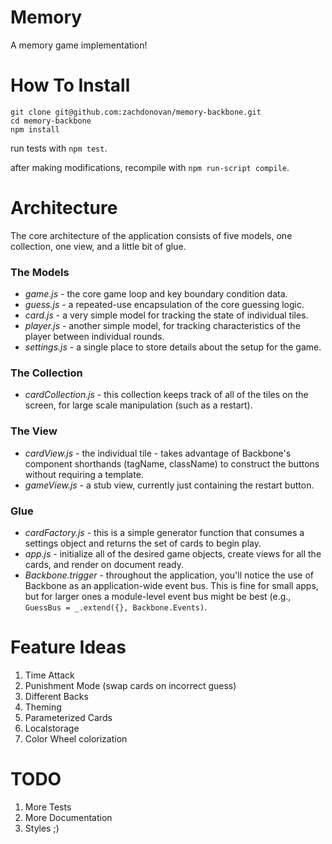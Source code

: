 # Memory
A memory game implementation!

# How To Install

```
git clone git@github.com:zachdonovan/memory-backbone.git
cd memory-backbone
npm install
```

run tests with `npm test`.

after making modifications, recompile with `npm run-script compile`.


# Architecture

The core architecture of the application consists of five models,
one collection, one view, and a little bit of glue.

### The Models
- *game.js* - the core game loop and key boundary condition data.
- *guess.js* - a repeated-use encapsulation of the core guessing logic.
- *card.js* - a very simple model for
tracking the state of individual tiles.
- *player.js* - another simple model, for tracking
characteristics of the player between individual rounds.
- *settings.js* - a single place to store details about the setup for the game.

### The Collection
- *cardCollection.js* - this collection keeps track of all of the tiles
on the screen, for large scale manipulation (such as a restart).

### The View
- *cardView.js* - the individual tile - takes advantage of Backbone's component
shorthands (tagName, className) to construct the buttons without requiring a
template.
- *gameView.js* - a stub view, currently just containing the restart button.

### Glue
- *cardFactory.js* - this is a simple generator function that consumes a
settings object and returns the set of cards to begin play.
- *app.js* - initialize all of the desired game objects, create views for
all the cards, and render on document ready.
- _Backbone.trigger_ - throughout the application, you'll notice the use
of Backbone as an application-wide event bus. This is fine for small apps,
but for larger ones a module-level event bus might be best (e.g.,
`GuessBus = _.extend({}, Backbone.Events)`.


# Feature Ideas
1. Time Attack
2. Punishment Mode (swap cards on incorrect guess)
3. Different Backs
4. Theming
5. Parameterized Cards
6. Localstorage
7. Color Wheel colorization

# TODO
1. More Tests
2. More Documentation
3. Styles ;)
